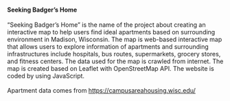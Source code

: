 <!DOCTYPE HTML>
<html>
<head>
		<link rel="stylesheet" href="css/style.css">
</head>

<body>
			<h4> Seeking Badger’s Home </h4> 
			<p1> “Seeking Badger’s Home” is the name of the project about creating an interactive map to help users find ideal apartments based on surrounding environment in Madison, Wisconsin. The map is web-based interactive map that allows users to explore information of apartments and surrounding infrastructures include hospitals, bus routes, supermarkets, grocery stores, and fitness centers. The data used for the map is crawled from internet. The map is created based on Leaflet with OpenStreetMap API. The website is coded by using JavaScript.
			<br><br>
			<p5> Apartment data comes from <a href="https://campusareahousing.wisc.edu/"> https://campusareahousing.wisc.edu/ </a> </p>
			</p1>
</body>
</html>

